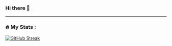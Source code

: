 ### Hi there 👋

---

### :fire: My Stats :

[![GitHub Streak](http://github-readme-streak-stats.herokuapp.com?user=muzammilkhattri&theme=dark&background=000000)](https://git.io/streak-stats)

